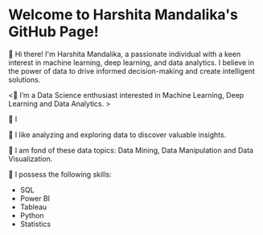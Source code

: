 # Welcome to Harshita Mandalika's GitHub Page!

👋 Hi there! I'm Harshita Mandalika, a passionate individual with a keen interest in machine learning, deep learning, and data analytics. I believe in the power of data to drive informed decision-making and create intelligent solutions.

<🌱 I’m a Data Science enthusiast interested in Machine Learning, Deep Learning and Data Analytics. >

🌱 I 

🌱 I like analyzing and exploring data to discover valuable insights.

🌱 I am fond of these data topics: Data Mining, Data Manipulation and Data Visualization.   

🌱 I possess the following skills: 
   - SQL
   - Power BI
   - Tableau
   - Python
   - Statistics



